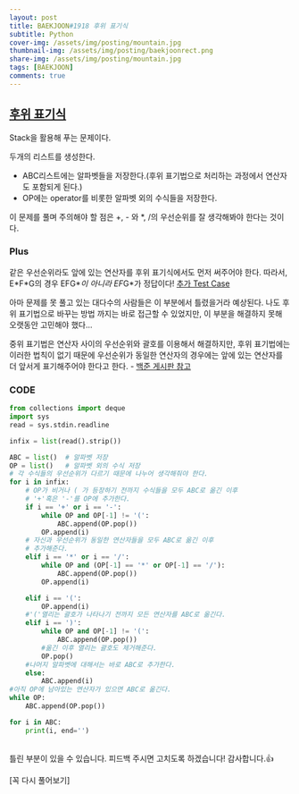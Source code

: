 ```yaml
---
layout: post
title: BAEKJOON#1918 후위 표기식
subtitle: Python
cover-img: /assets/img/posting/mountain.jpg
thumbnail-img: /assets/img/posting/baekjoonrect.png
share-img: /assets/img/posting/mountain.jpg
tags: [BAEKJOON]
comments: true
---
```


## [후위 표기식](https://www.acmicpc.net/problem/1918)

Stack을 활용해 푸는 문제이다.

두개의 리스트를 생성한다.

- ABC리스트에는 알파벳들을 저장한다.(후위 표기법으로 처리하는 과정에서 연산자도 포함되게 된다.)
- OP에는 operator를 비롯한 알파벳 외의 수식들을 저장한다.

이 문제를 풀며 주의해야 할 점은 +, - 와 \*, /의 우선순위를 잘 생각해봐야 한다는 것이다.

### Plus

같은 우선순위라도 앞에 있는 연산자를 후위 표기식에서도 먼저 써주어야 한다.
따라서, E\*F\*G의 경우 EFG\**이 아니라 EF*G\*가 정답이다!
[추가 Test Case](https://youseop.github.io/BOJ_TESTCASE/#/Profile)

아마 문제를 못 풀고 있는 대다수의 사람들은 이 부분에서 틀렸을거라 예상된다.
나도 후위 표기법으로 바꾸는 방법 까지는 바로 접근할 수 있었지만, 이 부분을 해결하지 못해 오랫동안 고민해야 했다...

중위 표기법은 연산자 사이의 우선순위와 괄호를 이용해서 해결하지만, 후위 표기법에는 이러한 법칙이 없기 때문에 우선순위가 동일한 연산자의 경우에는 앞에 있는 연산자를 더 앞서게 표기해주어야 한다고 한다. - [백준 게시판 참고](https://www.acmicpc.net/board/view/57970)

### CODE

```python
from collections import deque
import sys
read = sys.stdin.readline

infix = list(read().strip())

ABC = list()  # 알파벳 저장
OP = list()   # 알파벳 외의 수식 저장
# 각 수식들의 우선순위가 다르기 때문에 나누어 생각해줘야 한다.
for i in infix:
    # OP가 비거나 ( 가 등장하기 전까지 수식들을 모두 ABC로 옮긴 이후
    # '+'혹은 '-'를 OP에 추가한다.
    if i == '+' or i == '-':
        while OP and OP[-1] != '(':
            ABC.append(OP.pop())
        OP.append(i)
    # 자신과 우선순위가 동일한 연산자들을 모두 ABC로 옮긴 이후
    # 추가해준다.
    elif i == '*' or i == '/':
        while OP and (OP[-1] == '*' or OP[-1] == '/'):
            ABC.append(OP.pop())
        OP.append(i)

    elif i == '(':
        OP.append(i)
    #'('열리는 괄호가 나타나기 전까지 모든 연산자를 ABC로 옮긴다.
    elif i == ')':
        while OP and OP[-1] != '(':
            ABC.append(OP.pop())
        #옮긴 이후 열리는 괄호도 제거해준다.
        OP.pop()
    #나머지 알파벳에 대해서는 바로 ABC로 추가한다.
    else:
        ABC.append(i)
#아직 OP에 남아있는 연산자가 있으면 ABC로 옮긴다.
while OP:
    ABC.append(OP.pop())

for i in ABC:
    print(i, end='')
```

<br>
틀린 부분이 있을 수 있습니다. 피드백 주시면 고치도록 하겠습니다!
감사합니다.👍

[꼭 다시 풀어보기]
<br>
<br>
